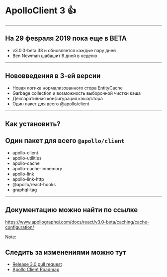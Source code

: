 # ApolloClient 3 👍

-----

## На 29 февраля 2019 пока еще в BETA <!-- .element: class="orange" -->

- v3.0.0-beta.38 и обновляется каждые пару дней <!-- .element: class="fragment" -->
- Ben Newman шабашит 6 дней в неделю <!-- .element: class="fragment" -->

-----

## Нововведения в 3-ей версии <!-- .element: class="orange" -->

- Новая логика нормализованного стора EntityCache <!-- .element: class="fragment" -->
- Garbage collection и возможность выборочной чистки кэша <!-- .element: class="fragment" -->
- Декларативная конфигурация кэша/стора <!-- .element: class="fragment" -->
- Один пакет для всего @apollo/client <!-- .element: class="fragment" -->

-----

## Как установить?

## Один пакет для всего `@apollo/client`

- apollo-client
- apollo-utilities
- apollo-cache
- apollo-cache-inmemory
- apollo-link
- apollo-link-http
- @apollo/react-hooks
- graphql-tag

-----

## Документацию можно найти по ссылке

<https://www.apollographql.com/docs/react/v3.0-beta/caching/cache-configuration/>

Note:

## Следить за изменениями можно тут

- [Release 3.0 pull request](https://github.com/apollographql/apollo-client/pull/5116)
- [Apollo Client Roadmap](https://github.com/apollographql/apollo-client/blob/master/ROADMAP.md)
